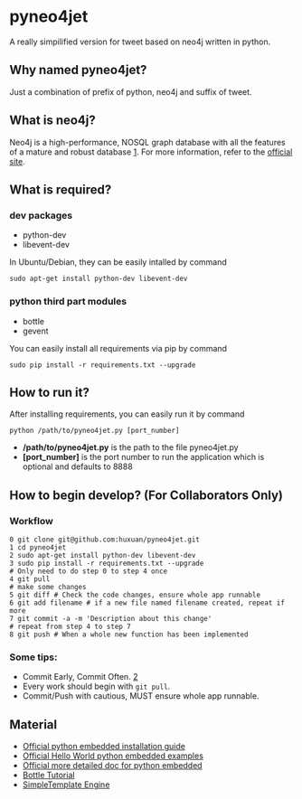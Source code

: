 # pyneo4jet

A really simpilified version for tweet based on neo4j written in python.

## Why named pyneo4jet?

Just a combination of prefix of python, neo4j and suffix of tweet.

## What is neo4j?

Neo4j is a high-performance, NOSQL graph database with all the features of
a mature and robust database [1]. For more information, refer to the
[official site](http://neo4j.org/).

## What is required?

### dev packages

- python-dev
- libevent-dev

In Ubuntu/Debian, they can be easily intalled by command

```shell
sudo apt-get install python-dev libevent-dev
```

### python third part modules
- bottle
- gevent

You can easily install all requirements via pip by command

```shell
sudo pip install -r requirements.txt --upgrade
```

## How to run it?

After installing requirements, you can easily run it by command

```shell
python /path/to/pyneo4jet.py [port_number]
```

- **/path/to/pyneo4jet.py** is the path to the file pyneo4jet.py
- **[port_number]** is the port number to run the application which is optional
  and defaults to 8888

## How to begin develop? (For Collaborators Only)

### Workflow

```shell
0 git clone git@github.com:huxuan/pyneo4jet.git
1 cd pyneo4jet
2 sudo apt-get install python-dev libevent-dev
3 sudo pip install -r requirements.txt --upgrade
# Only need to do step 0 to step 4 once
4 git pull
# make some changes
5 git diff # Check the code changes, ensure whole app runnable
6 git add filename # if a new file named filename created, repeat if more
7 git commit -a -m 'Description about this change'
# repeat from step 4 to step 7
8 git push # When a whole new function has been implemented
```

### Some tips:

- Commit Early, Commit Often. [2]
- Every work should begin with `git pull`.
- Commit/Push with cautious, MUST ensure whole app runnable.

## Material

- [Official python embedded installation guide](http://docs.neo4j.org/chunked/stable/python-embedded-installation.html)
- [Official Hello World python embedded examples](http://docs.neo4j.org/chunked/stable/tutorials-python-embedded.html)
- [Official more detailed doc for python embedded](http://docs.neo4j.org/chunked/stable/python-embedded.html)
- [Bottle Tutorial](http://bottlepy.org/docs/stable/tutorial.html)
- [SimpleTemplate Engine](http://bottlepy.org/docs/stable/stpl.html)

[1]: http://neo4j.org/
[2]: http://sethrobertson.github.com/GitBestPractices/#commit
